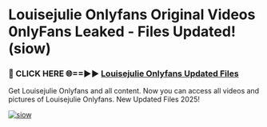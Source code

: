# Louisejulie Onlyfans Original Videos 0nlyFans Leaked - Files Updated! (siow)

<h3>🔴 CLICK HERE 🌐==►► <a href="https://tinyurl.com/ehrbuxhb" rel="nofollow">Louisejulie Onlyfans Updated Files</a></h3>

Get Louisejulie Onlyfans and all content. Now you can access all videos and pictures of Louisejulie Onlyfans. New Updated Files 2025!

[![siow](https://i.imgur.com/lVYEuWS.gif)](https://tinyurl.com/ehrbuxhb)
